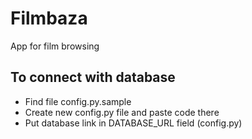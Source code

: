 # Filmbaza
App for film browsing

## To connect with database 
- Find file config.py.sample
- Create new config.py file and paste code there
- Put database link in DATABASE_URL field (config.py)
